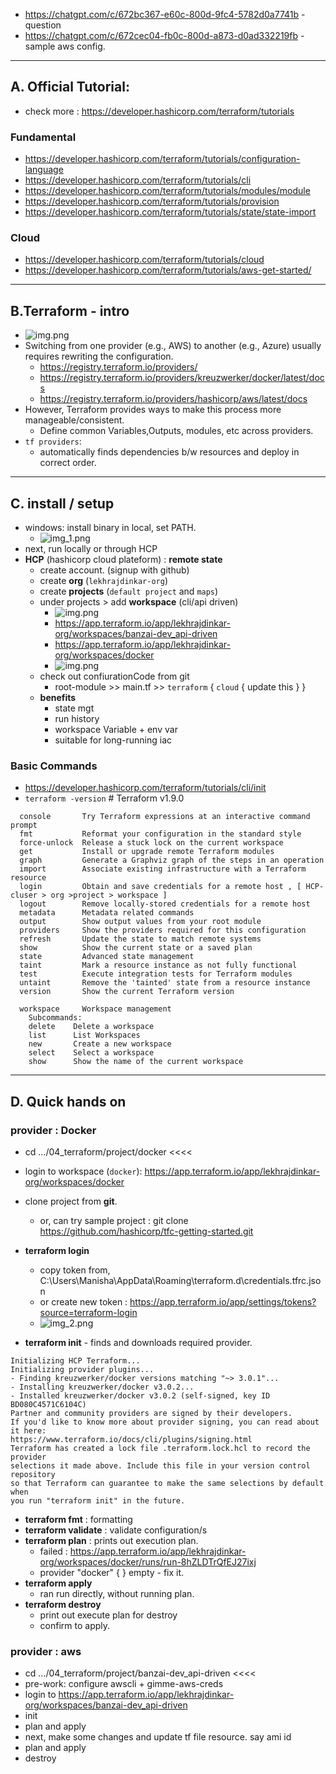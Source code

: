 - https://chatgpt.com/c/672bc367-e60c-800d-9fc4-5782d0a7741b - question
- https://chatgpt.com/c/672cec04-fb0c-800d-a873-d0ad332219fb - sample aws config.

---  
## A. Official Tutorial: 
- check more : https://developer.hashicorp.com/terraform/tutorials
### Fundamental
  - https://developer.hashicorp.com/terraform/tutorials/configuration-language
  - https://developer.hashicorp.com/terraform/tutorials/cli
  - https://developer.hashicorp.com/terraform/tutorials/modules/module
  - https://developer.hashicorp.com/terraform/tutorials/provision
  - https://developer.hashicorp.com/terraform/tutorials/state/state-import
### Cloud
- https://developer.hashicorp.com/terraform/tutorials/cloud
- https://developer.hashicorp.com/terraform/tutorials/aws-get-started/

---

## B.Terraform  - intro
- ![img.png](99_img/01/img-04.png)
- Switching from one provider (e.g., AWS) to another (e.g., Azure) usually requires rewriting the configuration.
  - https://registry.terraform.io/providers/
  - https://registry.terraform.io/providers/kreuzwerker/docker/latest/docs
  - https://registry.terraform.io/providers/hashicorp/aws/latest/docs
- However, Terraform provides ways to make this process more manageable/consistent.
  - Define common Variables,Outputs, modules, etc across providers.
- `tf providers`:
  - automatically finds dependencies b/w resources and deploy in correct order.

---
## C. install / setup
- windows: install binary in local, set PATH.
  - ![img_1.png](99_img/01/img_1.png)
- next, run locally or through HCP 
- **HCP** (hashicorp cloud plateform) : **remote state**
  - create account. (signup with github)
  - create **org** (`lekhrajdinkar-org`) 
  - create **projects** (`default project` and `maps`)  
  - under projects > add **workspace** (cli/api driven)
    - ![img.png](99_img/01/img.png)
    - https://app.terraform.io/app/lekhrajdinkar-org/workspaces/banzai-dev_api-driven
    - https://app.terraform.io/app/lekhrajdinkar-org/workspaces/docker
    - ![img.png](99_img/01/img-ws-type.png)
  - check out confiurationCode from git
    - root-module >> main.tf >> `terraform` { `cloud` { update this } }
  - **benefits**
    - state mgt
    - run history
    - workspace Variable + env var
    - suitable for long-running iac

### Basic Commands
- https://developer.hashicorp.com/terraform/tutorials/cli/init
- `terraform -version`  # Terraform v1.9.0
``` 
  console       Try Terraform expressions at an interactive command prompt
  fmt           Reformat your configuration in the standard style
  force-unlock  Release a stuck lock on the current workspace
  get           Install or upgrade remote Terraform modules
  graph         Generate a Graphviz graph of the steps in an operation
  import        Associate existing infrastructure with a Terraform resource
  login         Obtain and save credentials for a remote host , [ HCP-cluser > org >project > workspace ]
  logout        Remove locally-stored credentials for a remote host
  metadata      Metadata related commands
  output        Show output values from your root module
  providers     Show the providers required for this configuration
  refresh       Update the state to match remote systems
  show          Show the current state or a saved plan
  state         Advanced state management
  taint         Mark a resource instance as not fully functional
  test          Execute integration tests for Terraform modules
  untaint       Remove the 'tainted' state from a resource instance
  version       Show the current Terraform version
  
  workspace     Workspace management
    Subcommands:
    delete    Delete a workspace
    list      List Workspaces
    new       Create a new workspace
    select    Select a workspace
    show      Show the name of the current workspace
```
---
## D. Quick hands on 
###  provider : Docker
- cd .../04_terraform/project/docker  <<<<
- login to workspace (`docker`): https://app.terraform.io/app/lekhrajdinkar-org/workspaces/docker
- clone project from **git**.
  - or, can try sample project : git clone https://github.com/hashicorp/tfc-getting-started.git

- **terraform login**
  - copy token from, C:\Users\Manisha\AppData\Roaming\terraform.d\credentials.tfrc.json
  - or create new token : https://app.terraform.io/app/settings/tokens?source=terraform-login
  - ![img_2.png](99_img/01/img_2.png)
- **terraform init** - finds and downloads required provider.
```
Initializing HCP Terraform...
Initializing provider plugins...
- Finding kreuzwerker/docker versions matching "~> 3.0.1"...
- Installing kreuzwerker/docker v3.0.2...
- Installed kreuzwerker/docker v3.0.2 (self-signed, key ID BD080C4571C6104C)
Partner and community providers are signed by their developers.
If you'd like to know more about provider signing, you can read about it here:
https://www.terraform.io/docs/cli/plugins/signing.html
Terraform has created a lock file .terraform.lock.hcl to record the provider
selections it made above. Include this file in your version control repository
so that Terraform can guarantee to make the same selections by default when
you run "terraform init" in the future.
```
- **terraform fmt** : formatting
- **terraform validate** : validate configuration/s
- **terraform plan** : prints out execution plan.
  - failed : https://app.terraform.io/app/lekhrajdinkar-org/workspaces/docker/runs/run-8hZLDTrQfEJ27ixj
  - provider "docker" { } empty - fix it.
- **terraform apply**
  - ran run directly, without running plan.
- **terraform destroy**
  - print out execute plan for destroy
  - confirm to apply.
  
###  provider : aws
- cd .../04_terraform/project/banzai-dev_api-driven   <<<<
- pre-work: configure awscli + gimme-aws-creds
- login to https://app.terraform.io/app/lekhrajdinkar-org/workspaces/banzai-dev_api-driven
- init
- plan and apply
- next, make some changes and update tf file resource. say ami id
- plan and apply
- destroy